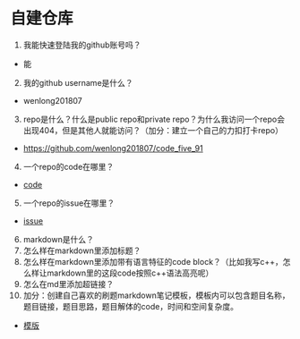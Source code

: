 # 自建仓库
1. 我能快速登陆我的github账号吗？
  - 能
2. 我的github username是什么？
  - wenlong201807
3. repo是什么？什么是public repo和private repo？为什么我访问一个repo会出现404，但是其他人就能访问？（加分：建立一个自己的力扣打卡repo）
  - https://github.com/wenlong201807/code_five_91
4. 一个repo的code在哪里？
  - [code]()
5. 一个repo的issue在哪里？
  - [issue](https://github.com/wenlong201807/code_five_91/labels)
6. markdown是什么？
7. 怎么样在markdown里添加标题？
8. 怎么样在markdown里添加带有语言特征的code block？（比如我写c++，怎么样让markdown里的这段code按照c++语法高亮呢）
9. 怎么在md里添加超链接？
10. 加分：创建自己喜欢的刷题markdown笔记模板，模板内可以包含题目名称，题目链接，题目思路，题目解体的code，时间和空间复杂度。
  - [模版]()
